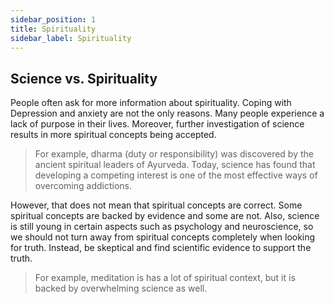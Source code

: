 ```yaml
---
sidebar_position: 1
title: Spirituality
sidebar_label: Spirituality
---
```


## Science vs. Spirituality
People often ask for more information about spirituality. Coping with Depression and anxiety are not the only reasons. Many people experience a lack of purpose in their lives. Moreover, further investigation of science results in more spiritual concepts being accepted.

> For example, dharma (duty or responsibility) was discovered by the ancient spiritual leaders of Ayurveda. Today, science has found that developing a competing interest is one of the most effective ways of overcoming addictions.

However, that does not mean that spiritual concepts are correct. Some spiritual concepts are backed by evidence and some are not. Also, science is still young in certain aspects such as psychology and neuroscience, so we should not turn away from spiritual concepts completely when looking for truth. Instead, be skeptical and find scientific evidence to support the truth.

> For example, meditation is has a lot of spiritual context, but it is backed by overwhelming science as well.